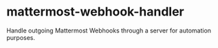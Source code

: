 # mattermost-webhook-handler

Handle outgoing Mattermost Webhooks through a server for automation purposes.